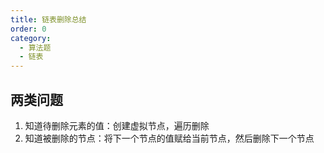 ```yaml
---
title: 链表删除总结
order: 0
category:
  - 算法题
  - 链表
---
```


## 两类问题

1. 知道待删除元素的值：创建虚拟节点，遍历删除
2. 知道被删除的节点：将下一个节点的值赋给当前节点，然后删除下一个节点
